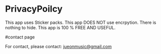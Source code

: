 # PrivacyPoilcy

This app uses Sticker packs. This app DOES NOT use encrpytion. There is nothing to hide. This app is 100 % FREE AND USEFUL.


#contact page

For contact, please contact: jueonmusic@gmail.com
